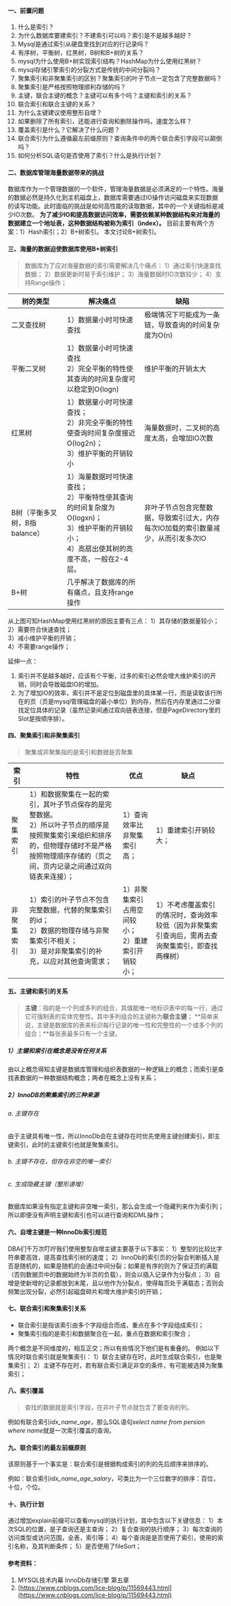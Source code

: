 #### 一、前置问题
1. 什么是索引？
1. 为什么数据库要建索引？不建索引可以吗？索引是不是越多越好？
1. Mysql是通过索引从硬盘里找到对应的行记录吗？
1. 有序树，平衡树，红黑树，B树和B+树的关系？
1. mysql为什么使用B+树实现索引结构？HashMap为什么使用红黑树？
1. mysql存储引擎索引的分裂方式是传统的中间分裂吗？
1. 聚集索引和非聚集索引的区别？聚集索引的叶子节点一定包含了完整数据吗？
1. 聚集索引是严格按照物理顺利存储的吗？
1. 主键，联合主键的概念？主键可以有多个吗？主键和索引的关系？
1. 联合索引和联合主键的关系？
1. 为什么主键建议使用整形自增？
1. 如果删除了所有索引，还能进行查询和删除操作吗，速度怎么样？
1. 覆盖索引是什么？它解决了什么问题？
1. 联合索引为什么遵循最左前缀原则？查询条件中的两个联合索引字段可以颠倒吗？
1. 如何分析SQL语句是否使用了索引？什么是执行计划？
#### 二、数据库管理海量数据带来的挑战
数据库作为一个管理数据的一个软件，管理海量数据是必须满足的一个特性。海量的数据必然是持久化到主机磁盘上，数据库需要通过IO操作访问磁盘来实现数据的读写功能。此时面临的挑战是如何高性能的读取数据，其中的一个关键指标是减少IO次数。
**为了减少IO和提高数据访问效率，需要依赖某种数据结构来对海量的数据建立一个地址表，这种数据结构被称为索引（index）。**
目前主要有两个方案：1）Hash索引；2）B+树索引。
本文讨论B+树索引。
#### 三、海量的数据迫使数据库使用B+树索引
> 数据库为了应对海量数据的索引需要解决几个痛点：
> 1）通过索引快速查找数据；
> 2）数据更新时易于索引维护；
> 3）海量数据时IO次数较少；
> 4）支持Range操作；

| 树的类型                      | 解决痛点                                                     | 缺陷                                                         |
| ----------------------------- | ------------------------------------------------------------ | ------------------------------------------------------------ |
| 二叉查找树                    | 1）数据量小时可快速查找                                      | 极端情况下可能成为一条链，导致查询的时间复杂度为O(n)         |
| 平衡二叉树                    | 1）数据量小时可快速查找<br/>2）完全平衡的特性使其查询的时间复杂度可以稳定到O(logn) | 维护平衡的开销太大                                           |
| 红黑树                        | 1）数据量小时可快速查找；<br/>2）非完全平衡的特性使查询时间复杂度接近O(log2n)；<br/>3）维护平衡的开销较小 | 海量数据时，二叉树的高度太高，会增加IO次数                   |
| B树（平衡多叉树，B指balance） | 1）海量数据时可快速查找；<br/>2）平衡特性使其查询的时间复杂度为O(logxn)；<br/> 3）维护平衡的开销较小；<br/>4）高扇出使其树的高度不高，一般在2-4层。 | 非叶子节点包含完整数据，导致索引过大，内存每次IO加载的索引数量减少，从而引发多次IO |
| B+树                          | 几乎解决了数据库的所有痛点，且支持range操作                  |                                                              |
从上图可知HashMap使用红黑树的原因主要有三点：
1）其存储的数据量较小；<br/>2）需要符合快速查找；<br/>3）减小维护平衡的开销；<br/>4）不需要range操作；

延伸一点：
1. 索引并不是越多越好，应该有个平衡，过多的索引必然会增大维护索引的开销，同时会导致磁盘IO的增加。
1. 为了增加IO的效率，索引并不是定位到磁盘里的具体某一行，而是读取该行所在的页（页是mysql管理磁盘的最小单位）到内存，然后在内存里通过二分查找定位具体的记录（虽然记录间通过双向链表连接，但是PageDirectory里的Slot是按顺序排）。
#### 四、聚集索引和非聚集索引
> 聚集或非聚集指的是索引和数据是否聚集

| 索引       | 特性                                                         | 优点                                                  | 缺点                                                         |
| ---------- | ------------------------------------------------------------ | ----------------------------------------------------- | ------------------------------------------------------------ |
| 聚集索引   | 1）和数据聚集在一起的索引，其叶子节点保存的是完整数据。<br/>2）所以叶子节点的顺序是按照聚集索引来组织和排序的，但物理存储时不是严格按照物理顺序存储的（页之间，页内记录之间通过双向链表来连接）；<br/> | 1）查询效率比非聚集索引高；<br/>                      | 1）重建索引开销较大；                                        |
| 非聚集索引 | 1）索引的叶子节点不包含完整数据，代替的聚集索引的id；<br/>2）数据的物理存储与非聚集索引不相关；<br/>3）是对非聚集索引的补充，以应对其他查询需求； | 1）非聚集索引占用空间较小；<br/>2）重建索引开销较小； | 1）不考虑覆盖索引的情况时，查询效率较低（因为非聚集索引查询后，需再去查询聚集索引，即查找两棵树） |
#### 五、主键和索引的关系

> **主键**：指的是一个列或多列的组合，其值能唯一地标识表中的每一行，通过它可强制表的实体完整性。其中多列组合的主键称为**联合主键**；
> **简单来说，主键是数据库的表来标识每行记录的唯一性和完整性的一个或多个列的组合；**每张表最多只有一个主键。
##### 1）主键和索引在概念是没有任何关系
由以上概念得知主键是数据库管理和组织表数据的一种逻辑上的概念；而索引是查找表数据的一种数据结构概念；两者在概念上没有关系；
##### 2）InnoDB的聚集索引的三种来源
###### a. 主键存在
由于主键具有唯一性，所以InnoDb会在主键存在时优先使用主键创建索引，即主键索引，此时的主键索引也就是聚集索引。
###### b. 主键不存在，但存在非空的唯一索引
###### c. 生成隐藏主键（整形递增）
数据库如果没有指定主键和非空唯一索引，那么会生成一个隐藏列来作为索引列；所以即便没有声明主键和索引也可以进行查询和DML操作；
#### 六、自增主键是一种InnoDb索引规范
DBA们千万次叮咛我们使用整型自增主键主要基于以下事实：
1）整型的比较比字符串要高效，提高查找索引树的速度；
2）InnoDb的索引页的分裂会判断插入是否是随机的，如果是随机的会通过中间分裂；如果是有序的则为了保证页的满载（否则数据页中的数据始终为半页的负载），则会以插入记录作为分裂点；
3）自增是使新增的记录都放到末尾，且以他作为分裂点，使得每页处于满载态；否则会频繁出现分裂，必然引起磁盘碎片和增大维护索引的开销；

#### 七、联合索引和聚集索引关系

* 联合索引是指该索引由多个字段组合而成，重点在多个字段组成索引；
* 聚集索引指的是索引和数据聚合在一起，重点在数据和索引聚合；

两个概念是不同维度的，相互正交；所以有些情况下他们是有重叠的。
例如以下情况时联合索引就是聚集索引：
1）联合主键存在时，此时生成联合索引，也是聚集索引；
2）主键不存在时，若有联合索引满足非空的条件，有可能被选择为聚集索引；

#### 八、索引覆盖

> 查找的数据就是索引字段，在非叶子节点就包含了要查询的列。

例如有联合索引*idx_name_age*，那么SQL语句*select name from persion where name*就是一次索引覆盖的查询。
#### 九、联合索引的最左前缀原则
该原则基于一个事实是：联合索引是根据构成索引的列的先后顺序来排序的。

例如：联合索引*idx_name_age_salary*，可类比为一个三位数字的排序：百位，十位，个位。
#### 十、执行计划
通过增加explain前缀可以查看mysql的执行计划，其中包含以下关键信息：
1）本次SQL的位置，是子查询还是主查询；
2）复合查询的执行顺序；
3）每次查询的访问类型或访问范围，全表，索引等；
4）每个查询是是否使用了索引，使用的索引名称，及其判断条件；
5）是否使用了fileSort；

#### 参考资料：

1. MYSQL技术内幕 InnoDb存储引擎 第五章
2. [https://www.cnblogs.com/lice-blog/p/11569443.html](https://www.cnblogs.com/lice-blog/p/11569443.html)